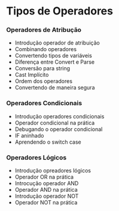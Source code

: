 # Tipos de Operadores

### Operadores de Atribução
- Introdução operador de atribuição
- Combinando operadores
- Convertendo tipos de variáveis
- Diferença entre Convert e Parse
- Conversão para string
- Cast Implícito
- Ordem dos operadores
- Convertendo de maneira segura


### Operadores Condicionais
- Introdução operadores condicionais
- Operador condicional na prática
- Debugando o operador condicional
- IF aninhado
- Aprendendo o switch case


### Operadores Lógicos
- Introdução opreadores lógicos
- Operador OR na prática
- Introcução operador AND
- Operador AND na prática
- Introdução operador NOT
- Operador NOT na prática

